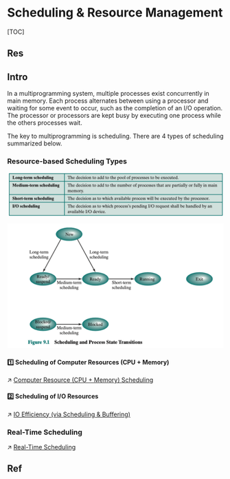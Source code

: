# Scheduling & Resource Management

[TOC]



## Res


## Intro
In a multiprogramming system, multiple processes exist concurrently in main memory. Each process alternates between using a processor and waiting for some event to occur, such as the completion of an I/O operation. The processor or processors are kept busy by executing one process while the others processes wait.

The key to multiprogramming is scheduling. There are 4 types of scheduling summarized below. 


### Resource-based Scheduling Types
![](../../../../../Assets/Pics/Screenshot%202023-05-18%20at%202.21.32%20PM.png)

![](../../../../../Assets/Pics/Screenshot%202023-06-19%20at%204.20.29%20PM.png)


#### 1️⃣ Scheduling of Computer Resources (CPU + Memory)
↗ [Computer Resource (CPU + Memory) Scheduling](Computer%20Resource%20(CPU%20+%20Memory)%20Scheduling/Computer%20Resource%20(CPU%20+%20Memory)%20Scheduling.md)


#### 2️⃣ Scheduling of I/O Resources
↗ [IO Efficiency (via Scheduling & Buffering)](../IO%20System/IO%20Efficiency%20(via%20Scheduling%20&%20Buffering)/IO%20Efficiency%20(via%20Scheduling%20&%20Buffering).md)


### Real-Time Scheduling
↗ [Real-Time Scheduling](Real-Time%20Scheduling/Real-Time%20Scheduling.md)



## Ref


